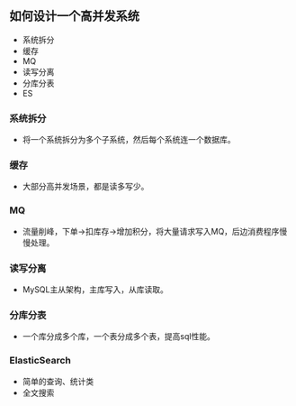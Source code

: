 ## 如何设计一个高并发系统

* 系统拆分
* 缓存
* MQ
* 读写分离
* 分库分表
* ES

### 系统拆分

* 将一个系统拆分为多个子系统，然后每个系统连一个数据库。

### 缓存

* 大部分高并发场景，都是读多写少。

### MQ

* 流量削峰，下单→扣库存→增加积分，将大量请求写入MQ，后边消费程序慢慢处理。

### 读写分离

* MySQL主从架构，主库写入，从库读取。

### 分库分表

* 一个库分成多个库，一个表分成多个表，提高sql性能。

### ElasticSearch

* 简单的查询、统计类
* 全文搜索



























